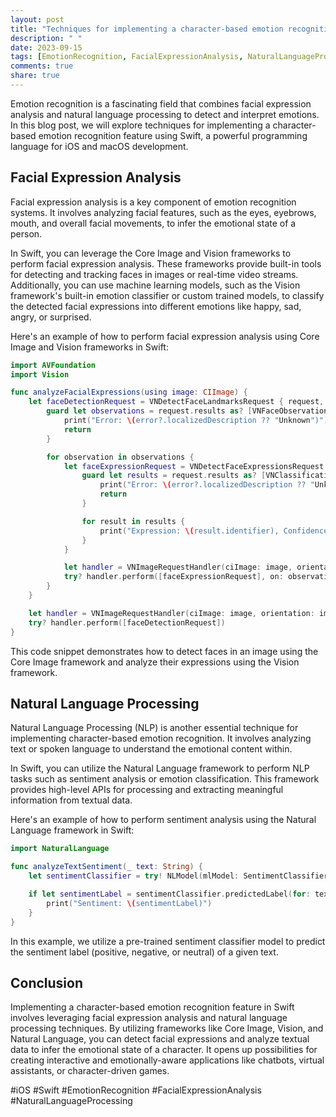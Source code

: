 ```yaml
---
layout: post
title: "Techniques for implementing a character-based emotion recognition feature using facial expression analysis and natural language processing in Swift"
description: " "
date: 2023-09-15
tags: [EmotionRecognition, FacialExpressionAnalysis, NaturalLanguageProcessing]
comments: true
share: true
---
```


Emotion recognition is a fascinating field that combines facial expression analysis and natural language processing to detect and interpret emotions. In this blog post, we will explore techniques for implementing a character-based emotion recognition feature using Swift, a powerful programming language for iOS and macOS development.

## Facial Expression Analysis

Facial expression analysis is a key component of emotion recognition systems. It involves analyzing facial features, such as the eyes, eyebrows, mouth, and overall facial movements, to infer the emotional state of a person.

In Swift, you can leverage the Core Image and Vision frameworks to perform facial expression analysis. These frameworks provide built-in tools for detecting and tracking faces in images or real-time video streams. Additionally, you can use machine learning models, such as the Vision framework's built-in emotion classifier or custom trained models, to classify the detected facial expressions into different emotions like happy, sad, angry, or surprised.

Here's an example of how to perform facial expression analysis using Core Image and Vision frameworks in Swift:

```swift
import AVFoundation
import Vision

func analyzeFacialExpressions(using image: CIImage) {
    let faceDetectionRequest = VNDetectFaceLandmarksRequest { request, error in
        guard let observations = request.results as? [VNFaceObservation] else {
            print("Error: \(error?.localizedDescription ?? "Unknown")")
            return
        }

        for observation in observations {
            let faceExpressionRequest = VNDetectFaceExpressionsRequest { request, error in
                guard let results = request.results as? [VNClassificationObservation] else {
                    print("Error: \(error?.localizedDescription ?? "Unknown")")
                    return
                }

                for result in results {
                    print("Expression: \(result.identifier), Confidence: \(result.confidence)")
                }
            }

            let handler = VNImageRequestHandler(ciImage: image, orientation: imageOrientation, options: [:])
            try? handler.perform([faceExpressionRequest], on: observation)
        }
    }

    let handler = VNImageRequestHandler(ciImage: image, orientation: imageOrientation, options: [:])
    try? handler.perform([faceDetectionRequest])
}
```

This code snippet demonstrates how to detect faces in an image using the Core Image framework and analyze their expressions using the Vision framework.

## Natural Language Processing

Natural Language Processing (NLP) is another essential technique for implementing character-based emotion recognition. It involves analyzing text or spoken language to understand the emotional content within.

In Swift, you can utilize the Natural Language framework to perform NLP tasks such as sentiment analysis or emotion classification. This framework provides high-level APIs for processing and extracting meaningful information from textual data.

Here's an example of how to perform sentiment analysis using the Natural Language framework in Swift:

```swift
import NaturalLanguage

func analyzeTextSentiment(_ text: String) {
    let sentimentClassifier = try! NLModel(mlModel: SentimentClassifier().model)

    if let sentimentLabel = sentimentClassifier.predictedLabel(for: text) {
        print("Sentiment: \(sentimentLabel)")
    }
}
```

In this example, we utilize a pre-trained sentiment classifier model to predict the sentiment label (positive, negative, or neutral) of a given text.

## Conclusion

Implementing a character-based emotion recognition feature in Swift involves leveraging facial expression analysis and natural language processing techniques. By utilizing frameworks like Core Image, Vision, and Natural Language, you can detect facial expressions and analyze textual data to infer the emotional state of a character. It opens up possibilities for creating interactive and emotionally-aware applications like chatbots, virtual assistants, or character-driven games.

#iOS #Swift #EmotionRecognition #FacialExpressionAnalysis #NaturalLanguageProcessing